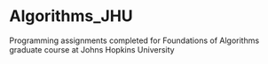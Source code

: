 # Algorithms_JHU
Programming assignments completed for Foundations of Algorithms graduate course at Johns Hopkins University
